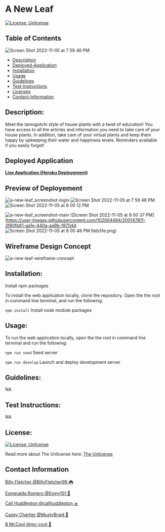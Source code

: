 # A New Leaf

[![License: Unlicense](https://img.shields.io/badge/license-Unlicense-blue.svg)](http://unlicense.org/)

## Table of Contents
![Screen Shot 2022-11-05 at 7 59 46 PM](https://user-images.githubusercontent.com/102004484/200147791-3bf47f4b-339e-4dee-9f6e-3a65dab7b039.png)

- [Description](#description)
- [Deployed-Application](#deployed-application)
- [Installation](#install)
- [Usage](#usage)
- [Guidelines](#guidelines)
- [Test-Instructions](#test)
- [Licenses](#license)
- [Contact-Information](#contact-information)

## Description:

Meet the tamogotchi style of house plants with a twist of education! You have access to all the articles and information you need to take care of your house plants. In addition, take care of your virtual plants and keep them happy by upkeeping their water and happiness levels. Reminders available if you easily forget!

## Deployed Application
**[ Live Application (Heroku Deployement) ](https://a-newer-leaf.herokuapp.com/)**

## Preview of Deployement
![a-new-leaf_screenshot-login](https://user-images.githubusercontent.com/101916187/200141082-4f289c60-5b6e-46db-a3e2-9470e7fc0de5.png)
![Screen Shot 2022-11-05 at 7 59 46 PM](https://user-images.githubusercontent.com/102004484/200147798-c35842e5-1596-4429-a0f1-789792a3b3e5.png)
![Screen Shot 2022-11-05 at 8 00 12 PM](https://user-images.githubusercontent.com/102004484/200147807-7e9939a5-d326-4910-8e24-caab82a1e806.png)

![a-new-leaf_screenshot-main](https://user-images.githubusercontent.com/101916187/200141853-648dd3d8-ac05-4fcd-8109-ab1fe5a4b681.png)
![Screen Shot 2022-11-05 at 8 00 37 PM](https://user-images.githubusercontent.com/102004484/200147811-3f80fb61-aa1e-440a-aa9b-f87044
![Screen Shot 2022-11-05 at 8 00 46 PM](https://user-images.githubusercontent.com/102004484/200147813-0069ade5-bf46-4f2d-b3f1-8fc4a99284a0.png)
6eb31e.png)

## Wireframe Design Concept
![a-new-leaf-wireframe-concept](https://user-images.githubusercontent.com/101916187/200142091-e3ec4a17-0913-4f17-a5f6-108899bf641c.png)


## Installation:

Install npm packages

To install the web application locally, clone the repository. Open the the root in command line terminal, and run the following:

`npm install` Install node module packages

## Usage:

To run the web application locally, open the the root in command line terminal and run the following:

`npm run seed` Seed server

`npm run develop` Launch and deploy development server


## Guidelines:

NA


## Test Instructions:

NA


## License:
[![License: Unlicense](https://img.shields.io/badge/license-Unlicense-blue.svg)](http://unlicense.org/)

Read more about The Unlicense here:
[The Unlicense](http://unlicense.org/)


## Contact Information

[ Billy Fletcher @BillyFletcher99 🎮 ](https://github.com/BillyFletcher99)

[ Esmeralda Romero @Esmy101 🧚 ](https://github.com/Esmy101)

[ Cali Huddleston @calihuddleston 🛸 ](https://github.com/calihuddleston)

[ Casey Chartier @MustyBraid 🤖 ](https://github.com/MustyBraid)

[ B McCool @mc-cool 🐉 ](https://github.com/m-ccool)
